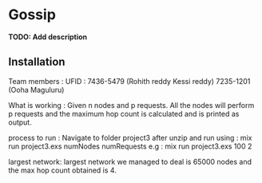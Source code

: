 # Gossip

**TODO: Add description**

## Installation
Team members :
              UFID : 
                    7436-5479  (Rohith reddy Kessi reddy)
                    7235-1201  (Ooha Maguluru)

What is working : 
                  Given n nodes and p requests. All the nodes will perform p requests and the maximum hop count is calculated and is printed as output. 
                  

process to run : 
     Navigate to folder project3 after unzip and run using :
                   mix run project3.exs numNodes numRequests
                        e.g :  mix run project3.exs 100 2

largest network:
            largest network we managed to deal is 65000 nodes and the max hop count obtained is 4.